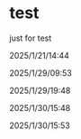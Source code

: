# test

just for test

2025/1/21/14:44

2025/1/29/09:53

2025/1/29/19:48

2025/1/30/15:48

2025/1/30/15:53
